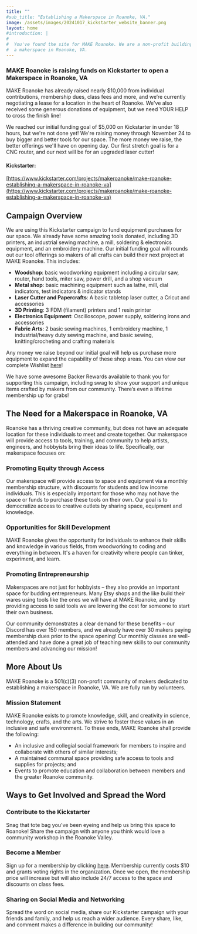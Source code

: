 ```yaml
---
title: ""
#sub_title: "Establishing a Makerspace in Roanoke, VA."
image: /assets/images/20241017_kickstarter_website_banner.png
layout: home
#introduction: | 
#
#  You've found the site for MAKE Roanoke. We are a non-profit building
#  a makerspace in Roanoke, VA.
---
```


### MAKE Roanoke is raising funds on Kickstarter to open a Makerspace in Roanoke, VA
MAKE Roanoke has already raised nearly $10,000 from individual contributions, membership dues, class fees and more, and we’re currently negotiating a lease for a location in the heart of Roanoke. We've also received some generous donations of equipment, but we need YOUR HELP to cross the finish line!

We reached our initial funding goal of $5,000 on Kickstarter in under 18 hours, but we're not done yet! We're raising money through November 24 to buy bigger and better tools for our space. The more money we raise, the better offerings we'll have on opening day. Our first stretch goal is for a CNC router, and our next will be for an upgraded laser cutter!

#### Kickstarter:

[https://www.kickstarter.com/projects/makeroanoke/make-roanoke-establishing-a-makerspace-in-roanoke-va](https://www.kickstarter.com/projects/makeroanoke/make-roanoke-establishing-a-makerspace-in-roanoke-va)

## Campaign Overview

We are using this Kickstarter campaign to fund equipment purchases for our space. We already have some amazing tools donated, including 3D printers, an industrial sewing machine, a mill, soldering & electronics equipment, and an embroidery machine. Our initial funding goal will rounds out our tool offerings so makers of all crafts can build their next project at MAKE Roanoke. This includes: 
* **Woodshop**: basic woodworking equipment including a circular saw, router, hand tools, miter saw, power drill, and a shop vacuum
* **Metal shop**: basic machining equipment such as lathe, mill, dial indicators, test indicators & indicator stands
* **Laser Cutter and Papercrafts**:  A basic tabletop laser cutter, a Cricut and accessories
* **3D Printing**: 3 FDM (filament) printers and 1 resin printer
* **Electronics Equipment**:  Oscilloscope, power supply, soldering irons and accessories
* **Fabric Arts**: 2 basic sewing machines, 1 embroidery machine, 1 industrial/heavy duty sewing machine, and basic sewing, knitting/crocheting and crafting materials


Any money we raise beyond our initial goal will help us purchase more equipment to expand the capability of these shop areas.  You can view our complete Wishlist [here](https://docs.google.com/document/d/1rpxGDL9YX55xHcfo7G_rz2gTV6zZtfnp93o3o_Vh__E/edit?usp=sharing)!

We have some awesome Backer Rewards available to thank you for supporting this campaign, including swag to show your support and unique items crafted by makers from our community. There’s even a lifetime membership up for grabs!

## The Need for a Makerspace in Roanoke, VA

Roanoke has a thriving creative community, but does not have an adequate location for these individuals to meet and create together. Our makerspace will provide access to tools, training, and community to help artists, engineers, and hobbyists bring their ideas to life. Specifically, our makerspace focuses on:
### Promoting Equity through Access
Our makerspace will provide access to space and equipment via a monthly membership structure, with discounts for students and low income individuals. This is especially important for those who may not have the space or funds to purchase these tools on their own. Our goal is to democratize access to creative outlets by sharing space, equipment and knowledge.

### Opportunities for Skill Development
MAKE Roanoke gives the opportunity for individuals to enhance their skills and knowledge in various fields, from woodworking to coding and everything in between. It's a haven for creativity where people can tinker, experiment, and learn.

### Promoting Entrepreneurship

Makerspaces are not just for hobbyists – they also provide an important space for budding entrepreneurs. Many Etsy shops and the like build their wares using tools like the ones we will have at MAKE Roanoke, and by providing access to said tools we are lowering the cost for someone to start their own business.

Our community demonstrates a clear demand for these benefits – our Discord has over 150 members, and we already have over 30 makers paying membership dues prior to the space opening! Our monthly classes are well-attended and have done a great job of teaching new skills to our community members and advancing our mission!

## More About Us

MAKE Roanoke is a 501(c)(3) non-profit community of makers dedicated to establishing a makerspace in Roanoke, VA. We are fully run by volunteers. 


### Mission Statement

MAKE Roanoke exists to promote knowledge, skill, and creativity in science, technology, crafts, and the arts. We strive to foster these values in an inclusive and safe environment. To these ends, MAKE Roanoke shall provide the following:


* An inclusive and collegial social framework for members to inspire and collaborate with others of similar interests;
* A maintained communal space providing safe access to tools and supplies for projects; and
* Events to promote education and collaboration between members and the greater Roanoke community.

## Ways to Get Involved and Spread the Word
### Contribute to the Kickstarter
Snag that tote bag you’ve been eyeing and help us bring this space to Roanoke! Share the campaign with anyone you think would love a community workshop in the Roanoke Valley.

### Become a Member

Sign up for a membership by clicking [here](https://makeroanoke.org/about/). Membership currently costs $10 and grants voting rights in the organization. Once we open, the membership price will increase but will also include 24/7 access to the space and discounts on class fees. 

### Sharing on Social Media and Networking

Spread the word on social media, share our Kickstarter campaign with your friends and family, and help us reach a wider audience. Every share, like, and comment makes a difference in building our community!
